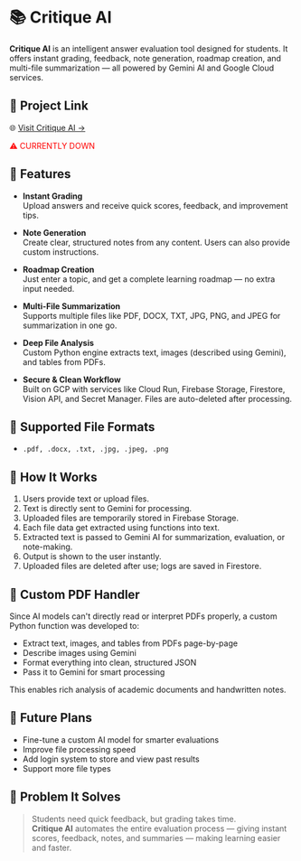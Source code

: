 # 📚 Critique AI

**Critique AI** is an intelligent answer evaluation tool designed for students. It offers instant grading, feedback, note generation,  roadmap creation, and multi-file summarization — all powered by Gemini AI and Google Cloud services.


## 🔗 Project Link
🌐 [Visit Critique AI →](https://critiqueai-01.vercel.app/)
<div style='color: red'>&#9888; CURRENTLY DOWN</div>

## 🚀 Features

- **Instant Grading**  
  Upload answers and receive quick scores, feedback, and improvement tips.

- **Note Generation**  
  Create clear, structured notes from any content. Users can also provide custom instructions.

- **Roadmap Creation**  
  Just enter a topic, and get a complete learning roadmap — no extra input needed.

- **Multi-File Summarization**  
  Supports multiple files like PDF, DOCX, TXT, JPG, PNG, and JPEG for summarization in one go.

- **Deep File Analysis**  
  Custom Python engine extracts text, images (described using Gemini), and tables from PDFs.

- **Secure & Clean Workflow**  
  Built on GCP with services like Cloud Run, Firebase Storage, Firestore, Vision API, and Secret Manager. Files are auto-deleted after processing.



## 📂 Supported File Formats

- `.pdf, .docx, .txt, .jpg, .jpeg, .png`



## 🧠 How It Works

1. Users provide text or upload files.
2. Text is directly sent to Gemini for processing.
3. Uploaded files are temporarily stored in Firebase Storage.
4. Each file data get extracted using functions into text.
5. Extracted text is passed to Gemini AI for summarization, evaluation, or note-making.
6. Output is shown to the user instantly.
7. Uploaded files are deleted after use; logs are saved in Firestore.



## 🧩 Custom PDF Handler

Since AI models can't directly read or interpret PDFs properly, a custom Python function was developed to:

- Extract text, images, and tables from PDFs page-by-page
- Describe images using Gemini
- Format everything into clean, structured JSON
- Pass it to Gemini for smart processing

This enables rich analysis of academic documents and handwritten notes.



## 🌱 Future Plans

- Fine-tune a custom AI model for smarter evaluations
- Improve file processing speed
- Add login system to store and view past results
- Support more file types



## 🎯 Problem It Solves

> Students need quick feedback, but grading takes time.  
> **Critique AI** automates the entire evaluation process — giving instant scores, feedback, notes, and summaries — making learning easier and faster.

